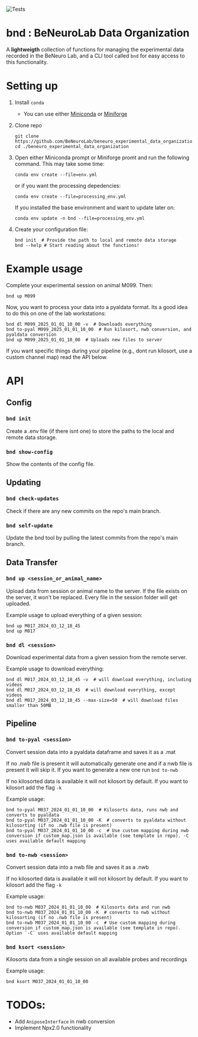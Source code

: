 ![Tests](https://github.com/BeNeuroLab/bnd)


# bnd : BeNeuroLab Data Organization

A **lightweigth** collection of functions for managing the experimental data recorded in the 
BeNeuro Lab, and a CLI tool called `bnd` for easy access to this functionality.



# Setting up

1. Install `conda`
   - You can use either [Miniconda](https://docs.anaconda.com/miniconda/install/#quick-command-line-install) or [Miniforge](https://github.com/conda-forge/miniforge)
2. Clone repo
   ```shell
   git clone https://github.com/BeNeuroLab/beneuro_experimental_data_organization.git
   cd ./beneuro_experimental_data_organization
   ```
3. Open either Miniconda prompt or Miniforge promt and run the following command. This 
   may take some time: 
   ```shell
   conda env create --file=env.yml
   ```
   or if you want the processing depedencies:
   ```shell
   conda env create --file=processing_env.yml
   ```

   If you installed the base environment and want to update later on:
   ```shell
   conda env update -n bnd --file=processing_env.yml
   ```
4. Create your configuration file:
   ```shell
   bnd init  # Provide the path to local and remote data storage
   bnd --help # Start reading about the functions!

# Example usage
Complete your experimental session on animal M099. Then:
```shell
bnd up M099
```

Now, you want to process your data into a pyaldata format. Its a good idea to do this on one of the lab workstations:
```shell
bnd dl M099_2025_01_01_10_00 -v  # Downloads everything
bnd to-pyal M099_2025_01_01_10_00  # Run kilosort, nwb conversion, and pyaldata conversion
bnd up M099_2025_01_01_10_00  # Uploads new files to server
```
If you want specific things during your pipeline (e.g., dont run kilosort, use a custom channel map) read the API below. 


# API

## Config
### `bnd init`
Create a .env file (if there isnt one) to store the paths to the local and remote data storage.

### `bnd show-config`
Show the contents of the config file.

## Updating
### `bnd check-updates`
Check if there are any new commits on the repo's main branch.

### `bnd self-update`
Update the bnd tool by pulling the latest commits from the repo's main branch.


## Data Transfer
### `bnd up <session_or_animal_name>`
Upload data from session or animal name to the server. If the file exists on the server, it won't be replaced. Every file in the session folder will get uploaded.

Example usage to upload everything of a given session:
```shell
bnd up M017_2024_03_12_18_45
bnd up M017
```
### `bnd dl <session>`
Download experimental data from a given session from the remote server.

Example usage to download everything:
```shell
bnd dl M017_2024_03_12_18_45 -v  # will download everything, including videos
bnd dl M017_2024_03_12_18_45  # will download everything, except videos
bnd dl M017_2024_03_12_18_45 --max-size=50  # will download files smaller than 50MB
```

## Pipeline
### `bnd to-pyal <session>`
Convert session data into a pyaldata dataframe and saves it as a .mat

If no .nwb file is present it will automatically generate one and if a nwb file is present it will skip it. If you want to generate a new one run `bnd to-nwb`

If no kilosorted data is available it will not kilosort by default. If you want to kilosort add the flag `-k`

Example usage:
```shell
bnd to-pyal M037_2024_01_01_10_00  # Kilosorts data, runs nwb and converts to pyaldata
bnd to-pyal M037_2024_01_01_10_00 -K  # converts to pyaldata without kilosorting (if no .nwb file is present)
bnd to-pyal M037_2024_01_01_10_00 -c  # Use custom mapping during nwb conversion if custom_map.json is available (see template in repo). -C uses available default mapping
```

### `bnd to-nwb <session>`
Convert session data into a nwb file and saves it as a .nwb

If no kilosorted data is available it will not kilosort by default. If you want to kilosort add the flag `-k`

Example usage:
```shell
bnd to-nwb M037_2024_01_01_10_00  # Kilosorts data and run nwb
bnd to-nwb M037_2024_01_01_10_00 -K  # converts to nwb without kilosorting (if no .nwb file is present)
bnd to-nwb M037_2024_01_01_10_00 -c  # Use custom mapping during conversion if custom_map.json is available (see template in repo). Option `-C` uses available default mapping
```

### `bnd ksort <session>`
Kilosorts data from a single session on all available probes and recordings

Example usage:
```shell
bnd ksort M037_2024_01_01_10_00
```

# TODOs:
- Add `AniposeInterface` in nwb conversion
- Implement Npx2.0 functionality
